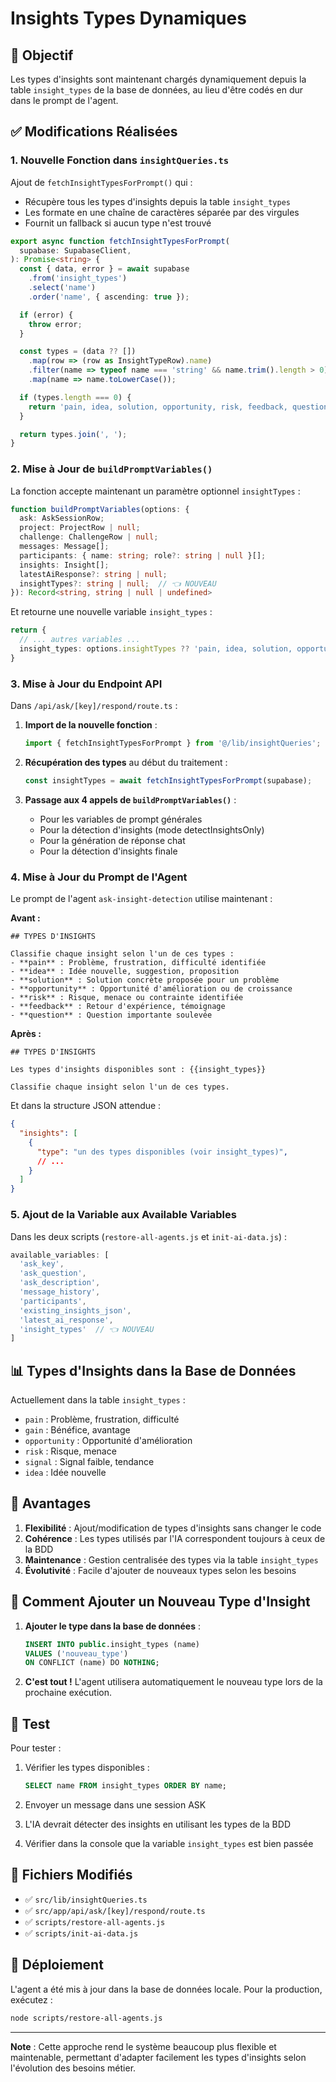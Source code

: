 # Insights Types Dynamiques

## 🎯 Objectif

Les types d'insights sont maintenant chargés dynamiquement depuis la table `insight_types` de la base de données, au lieu d'être codés en dur dans le prompt de l'agent.

## ✅ Modifications Réalisées

### 1. Nouvelle Fonction dans `insightQueries.ts`

Ajout de `fetchInsightTypesForPrompt()` qui :
- Récupère tous les types d'insights depuis la table `insight_types`
- Les formate en une chaîne de caractères séparée par des virgules
- Fournit un fallback si aucun type n'est trouvé

```typescript
export async function fetchInsightTypesForPrompt(
  supabase: SupabaseClient,
): Promise<string> {
  const { data, error } = await supabase
    .from('insight_types')
    .select('name')
    .order('name', { ascending: true });

  if (error) {
    throw error;
  }

  const types = (data ?? [])
    .map(row => (row as InsightTypeRow).name)
    .filter(name => typeof name === 'string' && name.trim().length > 0)
    .map(name => name.toLowerCase());

  if (types.length === 0) {
    return 'pain, idea, solution, opportunity, risk, feedback, question';
  }

  return types.join(', ');
}
```

### 2. Mise à Jour de `buildPromptVariables()`

La fonction accepte maintenant un paramètre optionnel `insightTypes` :

```typescript
function buildPromptVariables(options: {
  ask: AskSessionRow;
  project: ProjectRow | null;
  challenge: ChallengeRow | null;
  messages: Message[];
  participants: { name: string; role?: string | null }[];
  insights: Insight[];
  latestAiResponse?: string | null;
  insightTypes?: string | null;  // 👈 NOUVEAU
}): Record<string, string | null | undefined>
```

Et retourne une nouvelle variable `insight_types` :

```typescript
return {
  // ... autres variables ...
  insight_types: options.insightTypes ?? 'pain, idea, solution, opportunity, risk, feedback, question',
}
```

### 3. Mise à Jour du Endpoint API

Dans `/api/ask/[key]/respond/route.ts` :

1. **Import de la nouvelle fonction** :
   ```typescript
   import { fetchInsightTypesForPrompt } from '@/lib/insightQueries';
   ```

2. **Récupération des types** au début du traitement :
   ```typescript
   const insightTypes = await fetchInsightTypesForPrompt(supabase);
   ```

3. **Passage aux 4 appels de `buildPromptVariables()`** :
   - Pour les variables de prompt générales
   - Pour la détection d'insights (mode detectInsightsOnly)
   - Pour la génération de réponse chat
   - Pour la détection d'insights finale

### 4. Mise à Jour du Prompt de l'Agent

Le prompt de l'agent `ask-insight-detection` utilise maintenant :

**Avant :**
```
## TYPES D'INSIGHTS

Classifie chaque insight selon l'un de ces types :
- **pain** : Problème, frustration, difficulté identifiée
- **idea** : Idée nouvelle, suggestion, proposition
- **solution** : Solution concrète proposée pour un problème
- **opportunity** : Opportunité d'amélioration ou de croissance
- **risk** : Risque, menace ou contrainte identifiée
- **feedback** : Retour d'expérience, témoignage
- **question** : Question importante soulevée
```

**Après :**
```
## TYPES D'INSIGHTS

Les types d'insights disponibles sont : {{insight_types}}

Classifie chaque insight selon l'un de ces types.
```

Et dans la structure JSON attendue :
```json
{
  "insights": [
    {
      "type": "un des types disponibles (voir insight_types)",
      // ...
    }
  ]
}
```

### 5. Ajout de la Variable aux Available Variables

Dans les deux scripts (`restore-all-agents.js` et `init-ai-data.js`) :

```javascript
available_variables: [
  'ask_key',
  'ask_question',
  'ask_description',
  'message_history',
  'participants',
  'existing_insights_json',
  'latest_ai_response',
  'insight_types'  // 👈 NOUVEAU
]
```

## 📊 Types d'Insights dans la Base de Données

Actuellement dans la table `insight_types` :
- `pain` : Problème, frustration, difficulté
- `gain` : Bénéfice, avantage
- `opportunity` : Opportunité d'amélioration
- `risk` : Risque, menace
- `signal` : Signal faible, tendance
- `idea` : Idée nouvelle

## 🎁 Avantages

1. **Flexibilité** : Ajout/modification de types d'insights sans changer le code
2. **Cohérence** : Les types utilisés par l'IA correspondent toujours à ceux de la BDD
3. **Maintenance** : Gestion centralisée des types via la table `insight_types`
4. **Évolutivité** : Facile d'ajouter de nouveaux types selon les besoins

## 🔄 Comment Ajouter un Nouveau Type d'Insight

1. **Ajouter le type dans la base de données** :
   ```sql
   INSERT INTO public.insight_types (name)
   VALUES ('nouveau_type')
   ON CONFLICT (name) DO NOTHING;
   ```

2. **C'est tout !** L'agent utilisera automatiquement le nouveau type lors de la prochaine exécution.

## 🧪 Test

Pour tester :

1. Vérifier les types disponibles :
   ```sql
   SELECT name FROM insight_types ORDER BY name;
   ```

2. Envoyer un message dans une session ASK
3. L'IA devrait détecter des insights en utilisant les types de la BDD
4. Vérifier dans la console que la variable `insight_types` est bien passée

## 📝 Fichiers Modifiés

- ✅ `src/lib/insightQueries.ts`
- ✅ `src/app/api/ask/[key]/respond/route.ts`
- ✅ `scripts/restore-all-agents.js`
- ✅ `scripts/init-ai-data.js`

## 🚀 Déploiement

L'agent a été mis à jour dans la base de données locale. Pour la production, exécutez :

```bash
node scripts/restore-all-agents.js
```

---

**Note** : Cette approche rend le système beaucoup plus flexible et maintenable, permettant d'adapter facilement les types d'insights selon l'évolution des besoins métier.

